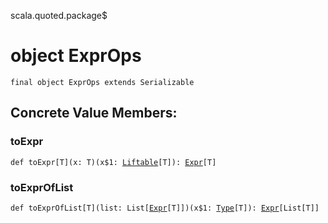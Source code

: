 scala.quoted.package$
# object ExprOps

<pre><code class="language-scala" >final object ExprOps extends Serializable</pre></code>
## Concrete Value Members:
### toExpr
<pre><code class="language-scala" >def toExpr[T](x: T)(x$1: <a href="../Liftable.md">Liftable</a>[T]): <a href="../Expr.md">Expr</a>[T]</pre></code>

### toExprOfList
<pre><code class="language-scala" >def toExprOfList[T](list: List[<a href="../Expr.md">Expr</a>[T]])(x$1: <a href="../Type.md">Type</a>[T]): <a href="../Expr.md">Expr</a>[List[T]]</pre></code>

